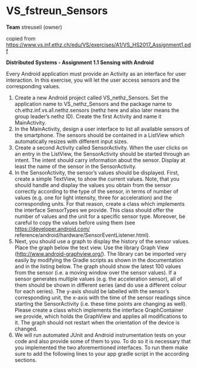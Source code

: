 # VS_fstreun_Sensors

<b>Team</b>
streuseli (owner)

copied from https://www.vs.inf.ethz.ch/edu/VS/exercises/A1/VS_HS2017_Assignment1.pdf

<b>Distributed Systems - Assignment 1.1 Sensing with Android</b>

Every Android application must provide an Activity as an interface for user interaction. In this exercise,
you will let the user access sensors and the corresponding values.

1. Create a new Android project called VS_nethz_Sensors. Set the application name to
VS_nethz_Sensors and the package name to ch.ethz.inf.vs.a1.nethz.sensors
(nethz here and also later means the group leader’s nethz ID). Create the first Activity and name
it MainActivity.
2. In the MainActivity, design a user interface to list all available sensors of the smartphone.
The sensors should be contained in a ListView which automatically resizes with different input
sizes.
3. Create a second Activity called SensorActivity. When the user clicks on an entry in the
ListView, the SensorActivity should be started through an intent. The intent should carry
information about the sensor. Display at least the name of the sensor in the SensorActivity.
4. In the SensorActivity, the sensor’s values should be displayed. First, create a simple
TextView, to show the current values. Note, that you should handle and display the values
you obtain from the sensor correctly according to the type of the sensor, in terms of number
of values (e.g. one for light intensity, three for acceleration) and the corresponding units. For
that reason, create a class which implements the interface SensorTypes we provide. This
class should offer the number of values and the unit for a specific sensor type. Moreover, be
careful to copy the values before using them (see https://developer.android.com/
reference/android/hardware/SensorEventListener.html).
5. Next, you should use a graph to display the history of the sensor values. Place the graph below
the text view. Use the library Graph View (http://www.android-graphview.org/).
The library can be imported very easily by modifying the Gradle scripts as shown in the documentation
and in the listing below.
The graph should show the latest 100 values from the sensor (i.e. a moving window over the
sensor values). If a sensor generates multiple values (e.g. the acceleration sensor), all of them
should be shown in different series (and do use a different colour for each series). The y-axis
should be labelled with the sensor’s corresponding unit, the x-axis with the time of the sensor
readings since starting the SensorActivity (i.e. these time points are changing as well). Please
create a class which implements the interface GraphContainer we provide, which holds the
GraphView and applies all modifications to it. The graph should not restart when the orientation
of the device is changed.
6. We will run automated JUnit and Android instrumentation tests on your code and also provide
some of them to you. To do so it is necessary that you implemented the two aforementioned
interfaces. To run them make sure to add the following lines to your app gradle script in the
according sections.

